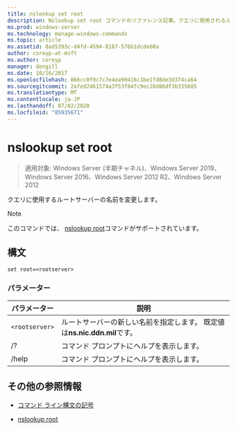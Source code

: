 ```yaml
---
title: nslookup set root
description: Nslookup set root コマンドのリファレンス記事。クエリに使用されるルートサーバーの名前を変更します。
ms.prod: windows-server
ms.technology: manage-windows-commands
ms.topic: article
ms.assetid: 8ad5393c-d4fd-4594-8187-576b1dcde60a
author: coreyp-at-msft
ms.author: coreyp
manager: dongill
ms.date: 10/16/2017
ms.openlocfilehash: 866cc0f9c7c7e4ea99416c1be1fd8de3d374ca64
ms.sourcegitcommit: 2afed2461574a3f53f84fc9ec28d86df3b335685
ms.translationtype: MT
ms.contentlocale: ja-JP
ms.lasthandoff: 07/02/2020
ms.locfileid: "85935671"
---
```

# <a name="nslookup-set-root"></a>nslookup set root

> 適用対象: Windows Server (半期チャネル)、Windows Server 2019、Windows Server 2016、Windows Server 2012 R2、Windows Server 2012

クエリに使用するルートサーバーの名前を変更します。

> [!NOTE]
> このコマンドでは、 [nslookup root](nslookup-root.md)コマンドがサポートされています。

## <a name="syntax"></a>構文

```
set root=<rootserver>
```

### <a name="parameters"></a>パラメーター

| パラメーター | 説明 |
| ---------- | ---------- |
| `<rootserver>` | ルートサーバーの新しい名前を指定します。 既定値は**ns.nic.ddn.mil**です。 |
| /? | コマンド プロンプトにヘルプを表示します。 |
| /help | コマンド プロンプトにヘルプを表示します。 |

## <a name="additional-references"></a>その他の参照情報

- [コマンド ライン構文の記号](command-line-syntax-key.md)

- [nslookup root](nslookup-root.md)
